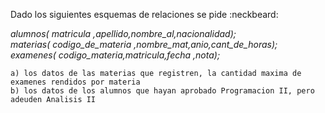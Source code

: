 Dado los siguientes esquemas de relaciones se pide :neckbeard: <br />

*alumnos( matricula ,apellido,nombre_al,nacionalidad);* <br />
*materias( codigo_de_materia ,nombre_mat,anio,cant_de_horas);* <br />
*examenes( codigo_materia,matricula,fecha ,nota);* <br />

```
a) los datos de las materias que registren, la cantidad maxima de examenes rendidos por materia 
b) los datos de los alumnos que hayan aprobado Programacion II, pero adeuden Analisis II
```
